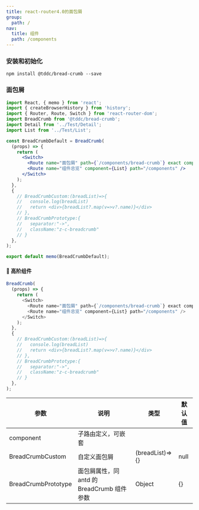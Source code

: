 ```yaml
---
title: react-router4.0的面包屑
group:
  path: /
nav:
  title: 组件
  path: /components
---
```


### 安装和初始化

```
npm install @tddc/bread-crumb --save
```

### 面包屑

```jsx
import React, { memo } from 'react';
import { createBrowserHistory } from 'history';
import { Router, Route, Switch } from 'react-router-dom';
import BreadCrumb from '@tddc/bread-crumb';
import Detail from '../Test/Detail';
import List from '../Test/List';

const BreadCrumbDefault = BreadCrumb(
  (props) => {
    return (
      <Switch>
        <Route name="面包屑" path={`/components/bread-crumb`} exact component={Detail} />
        <Route name="组件总览" component={List} path="/components" />
      </Switch>
    );
  },
  {
    // BreadCrumbCustom:(breadList)=>{
    //   console.log(breadList)
    //   return <div>{breadList?.map(v=>v?.name)}</div>
    // },
    // BreadCrumbPrototype:{
    //   separator:"->",
    //   className:"z-c-breadcrumb"
    // }
  },
);

export default memo(BreadCrumbDefault);
```

#### 🚀 高阶组件

```javascript
BreadCrumb(
  (props) => {
    return (
      <Switch>
        <Route name="面包屑" path={`/components/bread-crumb`} exact component={Detail} />
        <Route name="组件总览" component={List} path="/components" />
      </Switch>
    );
  },
  {
    // BreadCrumbCustom:(breadList)=>{
    //   console.log(breadList)
    //   return <div>{breadList?.map(v=>v?.name)}</div>
    // },
    // BreadCrumbPrototype:{
    //   separator:"->",
    //   className:"z-c-breadcrumb"
    // }
  },
);
```

| 参数                | 说明                                       | 类型            | 默认值 |
| ------------------- | ------------------------------------------ | --------------- | ------ |
| component           | 子路由定义，可嵌套                         |                 |        |
| BreadCrumbCustom    | 自定义面包屑                               | (breadList)=>{} | null   |
| BreadCrumbPrototype | 面包屑属性，同 antd 的 BreadCrumb 组件参数 | Object          | {}     |
